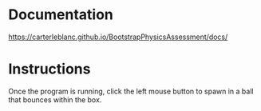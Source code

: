 # Documentation
https://carterleblanc.github.io/BootstrapPhysicsAssessment/docs/

# Instructions
Once the program is running, click the left mouse button to spawn in a ball that bounces within the box.
